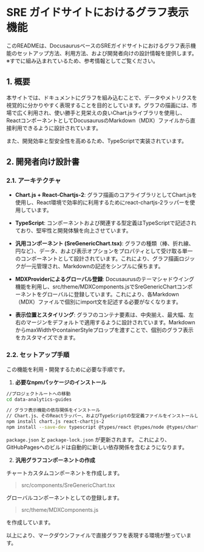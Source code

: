 # SRE ガイドサイトにおけるグラフ表示機能

このREADMEは、DocusaurusベースのSREガイドサイトにおけるグラフ表示機能のセットアップ方法、利用方法、および開発者向けの設計情報を提供します。
※すでに組み込まれているため、参考情報としてご覧ください。

## 1. 概要

本サイトでは、ドキュメントにグラフを組み込むことで、データやメトリクスを視覚的に分かりやすく表現することを目的としています。グラフの描画には、市場で広く利用され、使い勝手と見栄えの良いChart.jsライブラリを使用し、ReactコンポーネントとしてDocusaurusのMarkdown（MDX）ファイルから直接利用できるように設計されています。

また、開発効率と型安全性を高めるため、TypeScriptで実装されています。

## 2. 開発者向け設計書

### 2.1. アーキテクチャ

- **Chart.js + React-Chartjs-2**: グラフ描画のコアライブラリとしてChart.jsを使用し、React環境で効率的に利用するためにreact-chartjs-2ラッパーを使用しています。

- **TypeScript**: コンポーネントおよび関連する型定義はTypeScriptで記述されており、堅牢性と開発体験を向上させています。

- **汎用コンポーネント (SreGenericChart.tsx)**: グラフの種類（棒、折れ線、円など）、データ、および表示オプションをプロパティとして受け取る単一のコンポーネントとして設計されています。これにより、グラフ描画ロジックが一元管理され、Markdownの記述をシンプルに保ちます。

- **MDXProviderによるグローバル登録**: Docusaurusのテーマシャドウイング機能を利用し、src/theme/MDXComponents.jsでSreGenericChartコンポーネントをグローバルに登録しています。これにより、各Markdown（MDX）ファイルで個別にimport文を記述する必要がなくなります。

- **表示位置とスタイリング**: グラフのコンテナ要素は、中央揃え、最大幅、左右のマージンをデフォルトで適用するように設計されています。MarkdownからmaxWidthやcontainerStyleプロップを渡すことで、個別のグラフ表示をカスタマイズできます。

### 2.2. セットアップ手順

この機能を利用・開発するために必要な手順です。

1. **必要なnpmパッケージのインストール**

``` bash
//プロジェクトルートへの移動
cd data-analytics-guides

// グラフ表示機能の依存関係をインストール
// Chart.js、そのReactラッパー、およびTypeScriptの型定義ファイルをインストールします。
npm install chart.js react-chartjs-2
npm install --save-dev typescript @types/react @types/node @types/chart.js
```

`package.json` と `package-lock.json` が更新されます。
これにより、GitHubPagesへのビルドは自動的に新しい依存関係を含むようになります。

2. **汎用グラフコンポーネントの作成**

チャートカスタムコンポーネントを作成します。

> src/components/SreGenericChart.tsx

グローバルコンポーネントとしての登録します。

> src/theme/MDXComponents.js

を作成しています。

以上により、マークダウンファイルで直接グラフを表現する環境が整っています。
